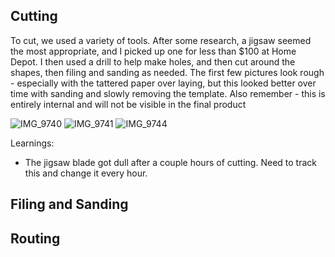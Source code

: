 ## Cutting
To cut, we used a variety of tools. After some research, a jigsaw seemed the most appropriate, and I picked up one for less than $100 at Home Depot. I then used a drill to help make holes, and then cut around the shapes, then filing and sanding as needed. The first few pictures look rough - especially with the tattered paper over laying, but this looked better over time with sanding and slowly removing the template. Also remember - this is entirely internal and will not be visible in the final product

![IMG_9740](https://user-images.githubusercontent.com/8389039/171160459-b45af5d1-dd31-4c59-9a5f-78da79ba81b6.jpg)
![IMG_9741](https://user-images.githubusercontent.com/8389039/171160552-6f5d1762-45c6-42bc-9881-3ce3106b3b07.jpg)
![IMG_9744](https://user-images.githubusercontent.com/8389039/171160516-1ea9819d-765e-4bc6-b3c7-320320f6b8f7.jpg)

Learnings:
- The jigsaw blade got dull after a couple hours of cutting. Need to track this and change it every hour.

## Filing and Sanding

## Routing
